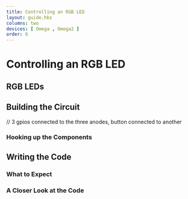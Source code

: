 ```yaml
---
title: Controlling an RGB LED
layout: guide.hbs
columns: two
devices: [ Omega , Omega2 ]
order: 6
---
```


# Controlling an RGB LED

<!-- {{!insert 'leds-rgb'}} -->
## RGB LEDs


## Building the Circuit

// 3 gpios connected to the three anodes, button connected to another 

### Hooking up the Components


## Writing the Code

### What to Expect

### A Closer Look at the Code